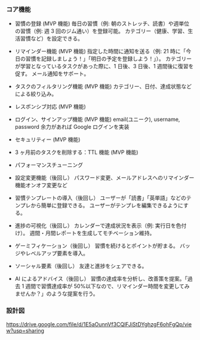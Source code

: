 ### コア機能

- 習慣の登録 (MVP 機能)
  毎日の習慣（例: 朝のストレッチ、読書）や週単位の習慣（例: 週 3 回のジム通い）を登録可能。
  カテゴリー（健康、学習、生活習慣など）を設定できる。

- リマインダー機能 (MVP 機能)
  指定した時間に通知を送る（例: 21 時に「今日の習慣を記録しましょう！」「明日の予定を登録しよう！」）。
  カテゴリーが学習となっているタスクがあった際に、1 日後、3 日後、1 週間後に復習を促す。
  メール通知をサポート。

- タスクのフィルタリング機能 (MVP 機能)
  カテゴリー、日付、達成状態などによる絞り込み。

- レスポンシブ対応 (MVP 機能)

- ログイン、サインアップ機能 (MVP 機能)
  email(ユニーク), username, password
  余力があれば Google ログインを実装

- セキュリティー (MVP 機能)

- 3 ヶ月前のタスクを削除する：TTL 機能 (MVP 機能)

- パフォーマンスチューニング

- 設定変更機能（後回し）
  パスワード変更、メールアドレスへのリマインダー機能オンオフ変更など

- 習慣テンプレートの導入（後回し）
  ユーザーが「読書」「英単語」などのテンプレから簡単に登録できる。
  ユーザーがテンプレを編集できるようにする。

- 進捗の可視化（後回し）
  カレンダーで達成状況を表示（例: 実行日を色付け）。
  週間・月間レポートを生成してモチベーション維持。

- ゲーミフィケーション（後回し）
  習慣を続けるとポイントが貯まる。
  バッジやレベルアップ要素を導入。

- ソーシャル要素（後回し）
  友達と進捗をシェアできる。

- AI によるアドバイス（後回し）
  習慣の達成率を分析し、改善策を提案。「過去 1 週間で習慣達成率が 50%以下なので、リマインダー時間を変更してみませんか？」のような提案を行う。

### 設計図

https://drive.google.com/file/d/1E5aOunnVf3CQlFJiStDYghzgF6ohFgQp/view?usp=sharing
